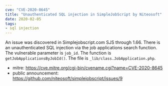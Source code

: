 ```yaml
---
cve: "CVE-2020-8645"
title: "Unauthenticated SQL injection in SimpleJobScript by Niteosoft"
date: 2020-02-05
tags:
- sql injection
---
```

An issue was discovered in Simplejobscript.com SJS through 1.66. There is an unauthenticated SQL injection via the job applications search function. The vulnerable parameter is `job_id`. The function is `getJobApplicationsByJobId()`. The file is `_lib/class.JobApplication.php`.

- mitre: https://cve.mitre.org/cgi-bin/cvename.cgi?name=CVE-2020-8645
- public announcement: https://github.com/niteosoft/simplejobscript/issues/9
